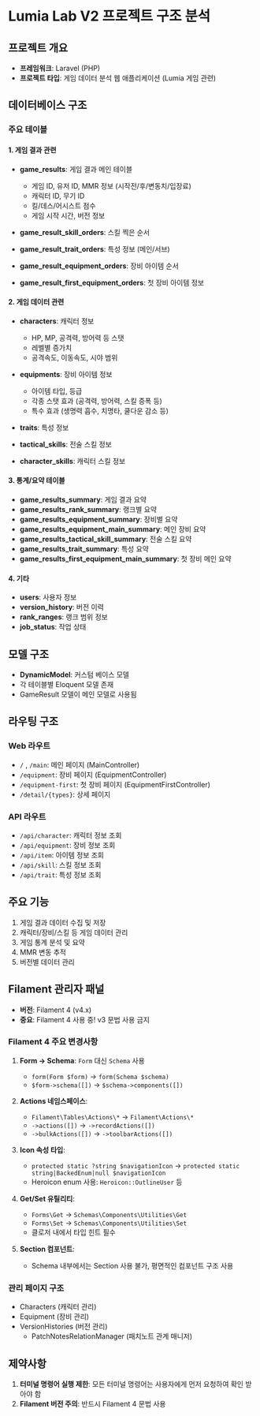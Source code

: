 # Lumia Lab V2 프로젝트 구조 분석

## 프로젝트 개요
- **프레임워크**: Laravel (PHP)
- **프로젝트 타입**: 게임 데이터 분석 웹 애플리케이션 (Lumia 게임 관련)

## 데이터베이스 구조

### 주요 테이블

#### 1. 게임 결과 관련
- **game_results**: 게임 결과 메인 테이블
  - 게임 ID, 유저 ID, MMR 정보 (시작전/후/변동치/입장료)
  - 캐릭터 ID, 무기 ID
  - 킬/데스/어시스트 점수
  - 게임 시작 시간, 버전 정보

- **game_result_skill_orders**: 스킬 찍은 순서
- **game_result_trait_orders**: 특성 정보 (메인/서브)
- **game_result_equipment_orders**: 장비 아이템 순서
- **game_result_first_equipment_orders**: 첫 장비 아이템 정보

#### 2. 게임 데이터 관련
- **characters**: 캐릭터 정보
  - HP, MP, 공격력, 방어력 등 스탯
  - 레벨별 증가치
  - 공격속도, 이동속도, 시야 범위

- **equipments**: 장비 아이템 정보
  - 아이템 타입, 등급
  - 각종 스탯 효과 (공격력, 방어력, 스킬 증폭 등)
  - 특수 효과 (생명력 흡수, 치명타, 쿨다운 감소 등)

- **traits**: 특성 정보
- **tactical_skills**: 전술 스킬 정보
- **character_skills**: 캐릭터 스킬 정보

#### 3. 통계/요약 테이블
- **game_results_summary**: 게임 결과 요약
- **game_results_rank_summary**: 랭크별 요약
- **game_results_equipment_summary**: 장비별 요약
- **game_results_equipment_main_summary**: 메인 장비 요약
- **game_results_tactical_skill_summary**: 전술 스킬 요약
- **game_results_trait_summary**: 특성 요약
- **game_results_first_equipment_main_summary**: 첫 장비 메인 요약

#### 4. 기타
- **users**: 사용자 정보
- **version_history**: 버전 이력
- **rank_ranges**: 랭크 범위 정보
- **job_status**: 작업 상태

## 모델 구조
- **DynamicModel**: 커스텀 베이스 모델
- 각 테이블별 Eloquent 모델 존재
- GameResult 모델이 메인 모델로 사용됨

## 라우팅 구조

### Web 라우트
- `/` , `/main`: 메인 페이지 (MainController)
- `/equipment`: 장비 페이지 (EquipmentController)
- `/equipment-first`: 첫 장비 페이지 (EquipmentFirstController)
- `/detail/{types}`: 상세 페이지

### API 라우트
- `/api/character`: 캐릭터 정보 조회
- `/api/equipment`: 장비 정보 조회
- `/api/item`: 아이템 정보 조회
- `/api/skill`: 스킬 정보 조회
- `/api/trait`: 특성 정보 조회

## 주요 기능
1. 게임 결과 데이터 수집 및 저장
2. 캐릭터/장비/스킬 등 게임 데이터 관리
3. 게임 통계 분석 및 요약
4. MMR 변동 추적
5. 버전별 데이터 관리

## Filament 관리자 패널
- **버전**: Filament 4 (v4.x)
- **중요**: Filament 4 사용 중! v3 문법 사용 금지

### Filament 4 주요 변경사항
1. **Form → Schema**: `Form` 대신 `Schema` 사용
   - `form(Form $form)` → `form(Schema $schema)`
   - `$form->schema([])` → `$schema->components([])`

2. **Actions 네임스페이스**:
   - `Filament\Tables\Actions\*` → `Filament\Actions\*`
   - `->actions([])` → `->recordActions([])`
   - `->bulkActions([])` → `->toolbarActions([])`

3. **Icon 속성 타입**:
   - `protected static ?string $navigationIcon` → `protected static string|BackedEnum|null $navigationIcon`
   - Heroicon enum 사용: `Heroicon::OutlineUser` 등

4. **Get/Set 유틸리티**:
   - `Forms\Get` → `Schemas\Components\Utilities\Get`
   - `Forms\Set` → `Schemas\Components\Utilities\Set`
   - 클로저 내에서 타입 힌트 필수

5. **Section 컴포넌트**:
   - Schema 내부에서는 Section 사용 불가, 평면적인 컴포넌트 구조 사용

### 관리 페이지 구조
- Characters (캐릭터 관리)
- Equipment (장비 관리)
- VersionHistories (버전 관리)
  - PatchNotesRelationManager (패치노트 관계 매니저)

## 제약사항
1. **터미널 명령어 실행 제한**: 모든 터미널 명령어는 사용자에게 먼저 요청하여 확인 받아야 함
2. **Filament 버전 주의**: 반드시 Filament 4 문법 사용
